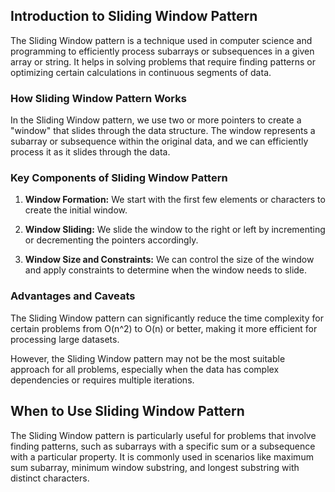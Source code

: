 ## Introduction to Sliding Window Pattern

The Sliding Window pattern is a technique used in computer science and programming to efficiently process subarrays or subsequences in a given array or string. It helps in solving problems that require finding patterns or optimizing certain calculations in continuous segments of data.

### How Sliding Window Pattern Works

In the Sliding Window pattern, we use two or more pointers to create a "window" that slides through the data structure. The window represents a subarray or subsequence within the original data, and we can efficiently process it as it slides through the data.

### Key Components of Sliding Window Pattern

1. **Window Formation:** We start with the first few elements or characters to create the initial window.

2. **Window Sliding:** We slide the window to the right or left by incrementing or decrementing the pointers accordingly.

3. **Window Size and Constraints:** We can control the size of the window and apply constraints to determine when the window needs to slide.

### Advantages and Caveats

The Sliding Window pattern can significantly reduce the time complexity for certain problems from O(n^2) to O(n) or better, making it more efficient for processing large datasets.

However, the Sliding Window pattern may not be the most suitable approach for all problems, especially when the data has complex dependencies or requires multiple iterations.

## When to Use Sliding Window Pattern

The Sliding Window pattern is particularly useful for problems that involve finding patterns, such as subarrays with a specific sum or a subsequence with a particular property. It is commonly used in scenarios like maximum sum subarray, minimum window substring, and longest substring with distinct characters.
